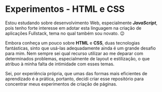 # Experimentos - HTML e CSS

Estou estudando sobre desenvolvimento Web, especialmente ___JavaScript___, pois tenho forte interesse em adotar esta linguagem na criação de aplicações Fullstack, tema no qual também sou novato. :wink:

Embora conheça um pouco sobre __HTML__ e __CSS__, duas tecnologias fantásticas, sinto que usá-las adequadamente ainda é um grande desafio para mim. Nem sempre sei qual recurso utilizar ao me deparar com determinados problemas, especialmente de layout e estilização, o que atribuo à minha falta de intimidade com esses temas.

Sei, por experiência própria, que umas das formas mais eficientes de aprendizado é a prática, portanto, decidi criar esse repositório para concentrar meus experimentos de criação de páginas.